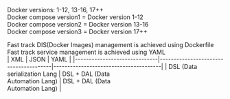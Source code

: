 Docker versions: 1-12, 13-16, 17++  
Docker compose version1 = Docker version 1-12  
Docker compose version2 = Docker version 13-16  
Docker compose version3 = Docker version 17++  

Fast track DIS(Docker Images) management is achieved using Dockerfile  
Fast track service management is achieved using YAML  
| XML                          | JSON                                  | YAML                                  |
|------------------------------|---------------------------------------|---------------------------------------|
| DSL (Data serialization Lang | DSL + DAL (Data<br>  Automation Lang) | DSL + DAL (Data<br>  Automation Lang) |
